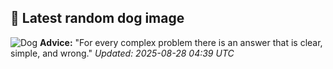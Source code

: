 ## 🐶 Latest random dog image
![Dog](https://images.dog.ceo/breeds/terrier-russell/jack-koda-1.jpg)
**Advice:** "For every complex problem there is an answer that is clear, simple, and wrong."
*Updated: 2025-08-28 04:39 UTC*
